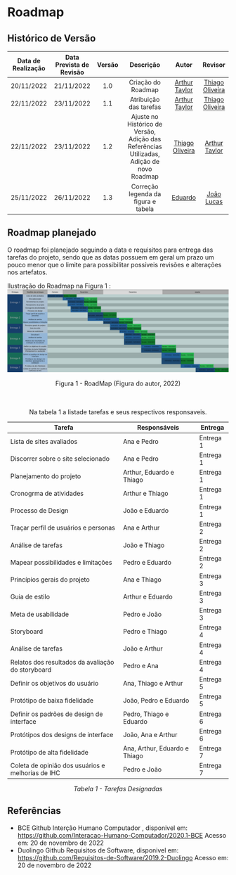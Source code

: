 # Roadmap 

## Histórico de Versão

|Data de Realização|Data Prevista de Revisão|Versão|Descrição|Autor|Revisor|
| :----------: | :------: | :-----------: | :---------: |:---------: | :---------: |
|20/11/2022| 21/11/2022|1.0|Criação do Roadmap| [Arthur Taylor](https://github.com/Eruel6)|[Thiago Oliveira](https://github.com/Thiab394)
|22/11/2022| 23/11/2022|1.1|Atribuição das tarefas| [Arthur Taylor](https://github.com/Eruel6)|[Thiago Oliveira](https://github.com/Thiab394)
|22/11/2022| 23/11/2022|1.2|Ajuste no Histórico de Versão, Adição das Referências Utilizadas, Adição de novo Roadmap|[Thiago Oliveira](https://github.com/Thiab394) |[Arthur Taylor](https://github.com/Eruel6)
25/11/2022| 26/11/2022|1.3|Correção legenda da figura e tabela| [Eduardo](https://github.com/edudsan)|[João Lucas](https://github.com/HacKairos)


## Roadmap planejado

O roadmap foi planejado seguindo a data e requisitos para entrega das tarefas do projeto, sendo que as datas possuem em geral um prazo um pouco menor que o limite para possibilitar possíveis revisões e alterações nos artefatos.

Ilustração do Roadmap na Figura 1 :<br>
<img src="../../assets/images/IHCRoadmap.png" width="1000" ></img>
<p align="center">Figura 1 - RoadMap (Figura do autor, 2022)</p>
<br></br>


<center>
Na tabela 1 a listade tarefas e seus respectivos responsaveis.

| Tarefa | Responsáveis | Entrega |
| --- | --- | --- |
| Lista de sites avaliados | Ana e Pedro | Entrega 1 |
| Discorrer sobre o site selecionado | Ana e Pedro | Entrega 1 |
| Planejamento do projeto | Arthur, Eduardo e Thiago | Entrega 1 |
| Cronogrma de atividades | Arthur e Thiago | Entrega 1 |
| Processo de Design | João e Eduardo | Entrega 1 |
| Traçar perfil de usuários e personas | Ana e Arthur | Entrega 2 |
| Análise de tarefas | João e Thiago | Entrega 2 |
| Mapear possibilidades e limitações | Pedro e Eduardo | Entrega 2 |
| Princípios gerais do projeto | Ana e Thiago | Entrega 3 |
| Guia de estilo | Arthur e Eduardo | Entrega 3 |
| Meta de usabilidade | Pedro e João | Entrega 3 |
| Storyboard | Pedro e Thiago | Entrega 4 |
| Análise de tarefas | João e Arthur | Entrega 4 |
| Relatos dos resultados da avaliação do storyboard | Pedro e Ana | Entrega 4 |
| Definir os objetivos do usuário | Ana, Thiago e Arthur | Entrega 5 |
| Protótipo de baixa fidelidade | João, Pedro e Eduardo | Entrega 5 |
| Definir os padrões de design de interface | Pedro, Thiago e Eduardo| Entrega 6 |
| Protótipos dos designs de interface | João, Ana e Arthur | Entrega 6 |
|Protótipo de alta fidelidade | Ana, Arthur, Eduardo e Thiago | Entrega 7 |
| Coleta de opinião dos usuários e melhorias de IHC | Pedro e João  | Entrega 7 |

*Tabela 1 - Tarefas Designadas*
</center>

## Referências
- BCE Github Interção Humano Computador , disponivel em: https://github.com/Interacao-Humano-Computador/2020.1-BCE Acesso em: 20 de novembro de 2022
- Duolingo Github Requisitos de Software, disponivel em: https://github.com/Requisitos-de-Software/2019.2-Duolingo Acesso em: 20 de novembro de 2022
